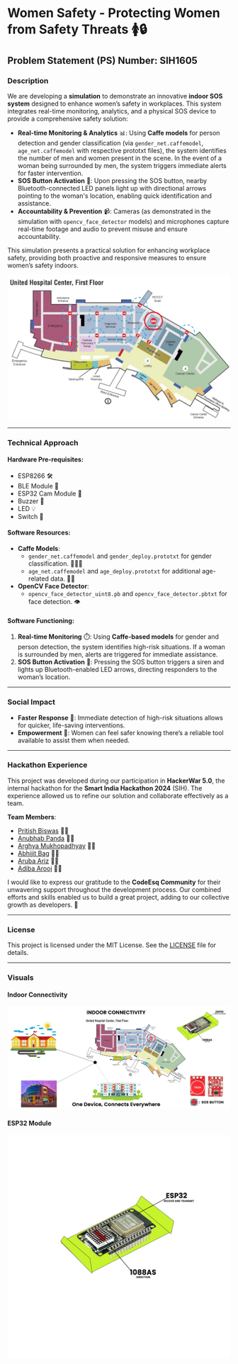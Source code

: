 # Women Safety - Protecting Women from Safety Threats 🚺🔒

## Problem Statement (PS) Number: SIH1605

### Description

We are developing a **simulation** to demonstrate an innovative **indoor SOS system** designed to enhance women’s safety in workplaces. This system integrates real-time monitoring, analytics, and a physical SOS device to provide a comprehensive safety solution:

- **Real-time Monitoring & Analytics** 📊: Using **Caffe models** for person detection and gender classification (via `gender_net.caffemodel`, `age_net.caffemodel` with respective prototxt files), the system identifies the number of men and women present in the scene. In the event of a woman being surrounded by men, the system triggers immediate alerts for faster intervention.
- **SOS Button Activation** 🚨: Upon pressing the SOS button, nearby Bluetooth-connected LED panels light up with directional arrows pointing to the woman's location, enabling quick identification and assistance.
- **Accountability & Prevention** 📹: Cameras (as demonstrated in the simulation with `opencv_face_detector` models) and microphones capture real-time footage and audio to prevent misuse and ensure accountability.

This simulation presents a practical solution for enhancing workplace safety, providing both proactive and responsive measures to ensure women’s safety indoors.

![SOS System Representation](assets/image%20representation%20of%20sos.jpg)

---

### Technical Approach

#### Hardware Pre-requisites:

- ESP8266 🛠️
- BLE Module 📶
- ESP32 Cam Module 📸
- Buzzer 🔔
- LED 💡
- Switch 🔘

#### Software Resources:

- **Caffe Models**:
  - `gender_net.caffemodel` and `gender_deploy.prototxt` for gender classification. 🧑‍🤝‍🧑
  - `age_net.caffemodel` and `age_deploy.prototxt` for additional age-related data. 👶👴
- **OpenCV Face Detector**:
  - `opencv_face_detector_uint8.pb` and `opencv_face_detector.pbtxt` for face detection. 👁️

#### Software Functioning:

1. **Real-time Monitoring** ⏱️: Using **Caffe-based models** for gender and person detection, the system identifies high-risk situations. If a woman is surrounded by men, alerts are triggered for immediate assistance.
2. **SOS Button Activation** 🔔: Pressing the SOS button triggers a siren and lights up Bluetooth-enabled LED arrows, directing responders to the woman’s location.

---

### Social Impact

- **Faster Response** 🚀: Immediate detection of high-risk situations allows for quicker, life-saving interventions.
- **Empowerment** 💪: Women can feel safer knowing there’s a reliable tool available to assist them when needed.

---

### Hackathon Experience

This project was developed during our participation in **HackerWar 5.0**, the internal hackathon for the **Smart India Hackathon 2024** (SIH). The experience allowed us to refine our solution and collaborate effectively as a team.

**Team Members**:

- [Pritish Biswas](https://github.com/pritish-biswas) 👨‍💻
- [Anubhab Panda](https://github.com/anubhabpanda2003) 👨‍💻
- [Arghya Mukhopadhyay](https://github.com/braoninja79) 👨‍💻
- [Abhijit Bag](https://github.com/AbhijitCoder) 👨‍💻
- [Aruba Ariz](https://github.com/ArubaAriz) 👩‍💻
- [Adiba Arooj](https://github.com/adibaarooj) 👩‍💻

I would like to express our gratitude to the **CodeEsq Community** for their unwavering support throughout the development process. Our combined efforts and skills enabled us to build a great project, adding to our collective growth as developers. 🙏

---

### License

This project is licensed under the MIT License. See the [LICENSE](LICENSE) file for details.

---

### Visuals

#### Indoor Connectivity

![Indoor Connectivity](assets/CFP.jpg)

#### ESP32 Module

![ESP32 Module](assets/1C-FINAL.png)
